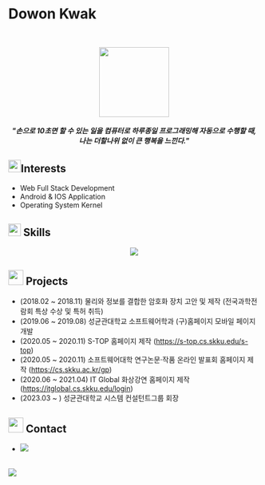 # Dowon Kwak
<br>
<p align="center"> 
<img src = "https://media.tenor.com/lNtmoshuUI8AAAAi/bahroo-hacker.gif" width = "140px" /> <br /> <br />
<i><b> "손으로 10초면 할 수 있는 일을 컴퓨터로 하루종일 프로그래밍해 자동으로 수행할 때, </b></i>  <br />
<i><b> 나는 더할나위 없이 큰 행복을 느낀다." </b></i>
</p>


## <img src="https://media0.giphy.com/media/BXjqytvu9bKzCUHdzz/giphy.gif?cid=ecf05e47ha1b46ksovruuf3e3jsi8kyvdzjwb0n83t29doie&ep=v1_stickers_search&rid=giphy.gif&ct=s" width ="25" /><b>Interests</b>

- Web Full Stack Development 
- Android & IOS Application
- Operating System Kernel

## <img src="https://media2.giphy.com/media/QssGEmpkyEOhBCb7e1/giphy.gif?cid=ecf05e47a0n3gi1bfqntqmob8g9aid1oyj2wr3ds3mg700bl&rid=giphy.gif" width ="25" /><b> Skills</b>


<p align="center">
<p align="center">
  <a href="https://skillicons.dev">
    <img src="https://skillicons.dev/icons?i=git,aws,bootstrap,c,cpp,css,docker,figma,github,gitlab,html,java,js,jquery,kotlin,linux,md,materialui,mysql,nextjs,nestjs,nodejs,py,ocaml,selenium,sequelize,sketchup,react,vue,ts,vscode,androidstudio,idea&perline=14" />
  </a>
</p>   
</p>

## <img src="https://media1.giphy.com/media/MelhioWPAo6k4Q6BTp/giphy.gif?cid=ecf05e47yuyidm25tklbgsnm7o4z480wefmgv574iaef8rmr&ep=v1_stickers_search&rid=giphy.gif&ct=s" width ="30" /><b> Projects</b>


- (2018.02 ~ 2018.11) 물리와 정보를 결합한 암호화 장치 고안 및 제작 (전국과학전람회 특상 수상 및 특허 취득) 
- (2019.06 ~ 2019.08) 성균관대학교 소프트웨어학과 (구)홈페이지 모바일 페이지 개발
- (2020.05 ~ 2020.11) S-TOP 홈페이지 제작 (https://s-top.cs.skku.edu/s-top)
- (2020.05 ~ 2020.11) 소프트웨어대학 연구논문·작품 온라인 발표회 홈페이지 제작 (https://cs.skku.ac.kr/gp)
- (2020.06 ~ 2021.04) IT Global 화상강연 홈페이지 제작 (https://itglobal.cs.skku.edu/login)
- (2023.03 ~ ) 성균관대학교 시스템 컨설턴트그룹 회장


## <img src="https://media2.giphy.com/media/9tsKCeqTx8eGGoQ7Pc/giphy.gif?cid=ecf05e47gk5o6umph41jlf2wlytb15bgn0jkvru9h5w5xy4m&ep=v1_stickers_search&rid=giphy.gif&ct=s" width ="30" /><b> Contact</b>

<div align='left'>

<ul>

<li>
<a href="mailto:hegnut5859@gmail.com" target="_blank">
<img src="https://img.shields.io/badge/gmail:DowonKwak-%23EA4335.svg?style=for-the-badge&logo=gmail&logoColor=white" t="mail"  />
</a>
</li>
   
</ul>
</div>

<br>
<img src="https://user-images.githubusercontent.com/73097560/115834477-dbab4500-a447-11eb-908a-139a6edaec5c.gif" />
